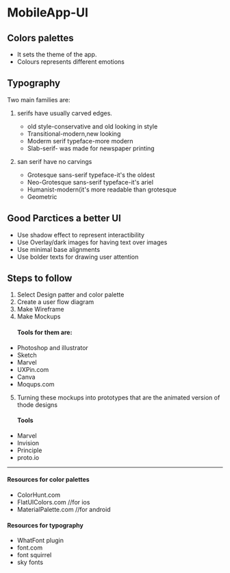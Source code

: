# MobileApp-UI

## Colors palettes
  * It sets the theme of the app.
  * Colours represents different emotions
    
## Typography 
  Two main families are:
  1. serifs have usually carved edges.
     * old style-conservative and old looking in style
     * Transitional-modern,new looking
     * Moderm serif typeface-more modern
     * Slab-serif- was made for newspaper printing
    
  2. san serif have no carvings
     * Grotesque sans-serif typeface-it's the oldest 
     * Neo-Grotesque sans-serif typeface-it's ariel
     * Humanist-modern(it's more readable than grotesque
     * Geometric
    
## Good Parctices a better UI
  * Use shadow effect to represent interactibility
  * Use Overlay/dark images for having text over images
  * Use minimal base alignments
  * Use bolder texts for drawing user attention
    
## Steps to follow
  1. Select Design patter and color palette
  2. Create a user flow diagram 
  3. Make Wireframe
  4. Make Mockups
     #### Tools for them are:
   * Photoshop and illustrator
   * Sketch
   * Marvel
   * UXPin.com
   * Canva
   * Moqups.com
  5. Turning these mockups into prototypes that are the animated version of thode designs
     #### Tools 
   * Marvel
   * Invision
   * Principle
   * proto.io
-----------------------------------------------------------------------------------------------------------------------------

#### Resources for color palettes
  * ColorHunt.com
  * FlatUIColors.com //for ios
  * MaterialPalette.com //for android
  
#### Resources for typography
  * WhatFont plugin
  * font.com
  * font squirrel
  * sky fonts
